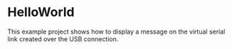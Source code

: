 # HelloWorld

This example project shows how to display a message on the
virtual serial link created over the USB connection.